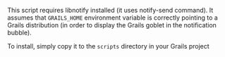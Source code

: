 This script requires libnotify installed (it uses notify-send command). It assumes that `GRAILS_HOME` environment variable is correctly pointing to a Grails distribution (in order to display the Grails goblet in the notification bubble).

To install, simply copy it to the `scripts` directory in your Grails project

